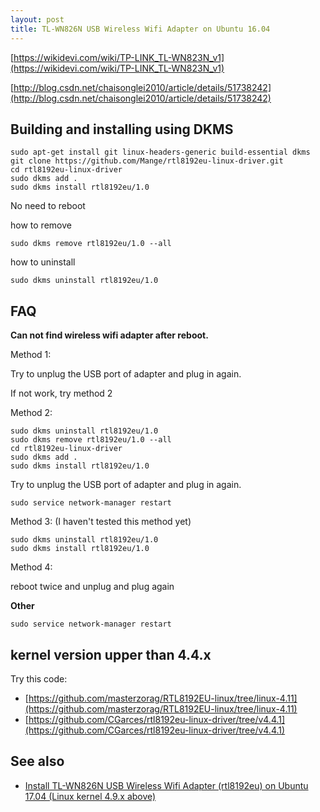 ```yaml
---
layout: post
title: TL-WN826N USB Wireless Wifi Adapter on Ubuntu 16.04
---
```


[https://wikidevi.com/wiki/TP-LINK_TL-WN823N_v1](https://wikidevi.com/wiki/TP-LINK_TL-WN823N_v1)

[http://blog.csdn.net/chaisonglei2010/article/details/51738242](http://blog.csdn.net/chaisonglei2010/article/details/51738242)

## Building and installing using DKMS

```
sudo apt-get install git linux-headers-generic build-essential dkms
git clone https://github.com/Mange/rtl8192eu-linux-driver.git
cd rtl8192eu-linux-driver
sudo dkms add .
sudo dkms install rtl8192eu/1.0
```

No need to reboot

how to remove

```
sudo dkms remove rtl8192eu/1.0 --all
```

how to uninstall

```
sudo dkms uninstall rtl8192eu/1.0
```

## FAQ

**Can not find wireless wifi adapter after reboot.**

Method 1:

Try to unplug the USB port of adapter and plug in again.

If not work, try method 2

Method 2:

```
sudo dkms uninstall rtl8192eu/1.0
sudo dkms remove rtl8192eu/1.0 --all
cd rtl8192eu-linux-driver
sudo dkms add .
sudo dkms install rtl8192eu/1.0
```

Try to unplug the USB port of adapter and plug in again.

```
sudo service network-manager restart
```

Method 3: (I haven't tested this method yet)

```
sudo dkms uninstall rtl8192eu/1.0
sudo dkms install rtl8192eu/1.0
```

Method 4:

reboot twice and unplug and plug again

**Other**

```
sudo service network-manager restart
```

## kernel version upper than 4.4.x

Try this code:

- [https://github.com/masterzorag/RTL8192EU-linux/tree/linux-4.11](https://github.com/masterzorag/RTL8192EU-linux/tree/linux-4.11)
- [https://github.com/CGarces/rtl8192eu-linux-driver/tree/v4.4.1](https://github.com/CGarces/rtl8192eu-linux-driver/tree/v4.4.1)

## See also

- [Install TL-WN826N USB Wireless Wifi Adapter (rtl8192eu) on Ubuntu 17.04 (Linux kernel 4.9.x above)](/2017/06/02/install-tl-wn826n-usb-wireless-wifi-adapter-rtl8192eu-on-ubuntu-17.04.html)